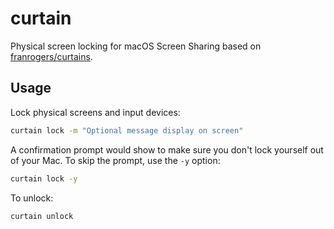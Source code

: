 # curtain

Physical screen locking for macOS Screen Sharing based on [franrogers/curtains](https://github.com/franrogers/curtains).

## Usage

Lock physical screens and input devices:

```sh
curtain lock -m "Optional message display on screen"
```

A confirmation prompt would show to make sure you don't lock yourself out of your Mac. To skip the
prompt, use the `-y` option:

```sh
curtain lock -y
```

To unlock:

```sh
curtain unlock
```
